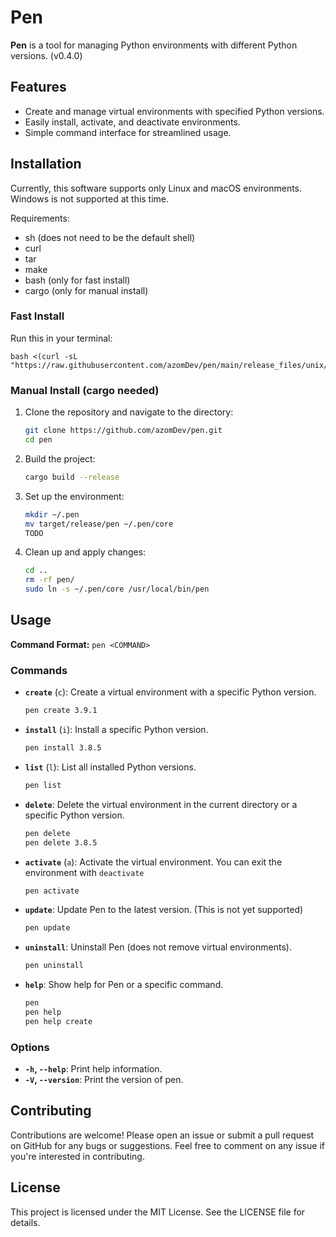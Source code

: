 # Pen

**Pen** is a tool for managing Python environments with different Python versions. (v0.4.0)

## Features

- Create and manage virtual environments with specified Python versions.
- Easily install, activate, and deactivate environments.
- Simple command interface for streamlined usage.

## Installation
Currently, this software supports only Linux and macOS environments. Windows is not supported at this time.

Requirements:
- sh (does not need to be the default shell)
- curl
- tar
- make
- bash (only for fast install)
- cargo (only for manual install)

### Fast Install
Run this in your terminal:
```
bash <(curl -sL "https://raw.githubusercontent.com/azomDev/pen/main/release_files/unix/install.sh")
```

### Manual Install (cargo needed)

1. Clone the repository and navigate to the directory:
    ```bash
    git clone https://github.com/azomDev/pen.git
    cd pen
    ```

2. Build the project:
    ```bash
    cargo build --release
    ```

3. Set up the environment:
    ```bash
    mkdir ~/.pen
    mv target/release/pen ~/.pen/core
    TODO
    ```

4. Clean up and apply changes:
    ```bash
    cd ..
    rm -rf pen/
    sudo ln -s ~/.pen/core /usr/local/bin/pen
    ```

## Usage

**Command Format:** `pen <COMMAND>`

### Commands

- **`create`** (`c`): Create a virtual environment with a specific Python version.
    ```bash
    pen create 3.9.1
    ```

- **`install`** (`i`): Install a specific Python version.
    ```bash
    pen install 3.8.5
    ```

- **`list`** (`l`): List all installed Python versions.
    ```bash
    pen list
    ```

- **`delete`**: Delete the virtual environment in the current directory or a specific Python version.
    ```bash
    pen delete
    pen delete 3.8.5
    ```

- **`activate`** (`a`): Activate the virtual environment. You can exit the environment with `deactivate`
    ```bash
    pen activate
    ```

- **`update`**: Update Pen to the latest version. (This is not yet supported)
    ```bash
    pen update
    ```

- **`uninstall`**: Uninstall Pen (does not remove virtual environments).
    ```bash
    pen uninstall
    ```

- **`help`**: Show help for Pen or a specific command.
    ```bash
    pen
    pen help
    pen help create
    ```

### Options

- **`-h`, `--help`**: Print help information.
- **`-V`, `--version`**: Print the version of pen.


## Contributing

Contributions are welcome! Please open an issue or submit a pull request on GitHub for any bugs or suggestions. Feel free to comment on any issue if you're interested in contributing.

## License

This project is licensed under the MIT License. See the LICENSE file for details.
